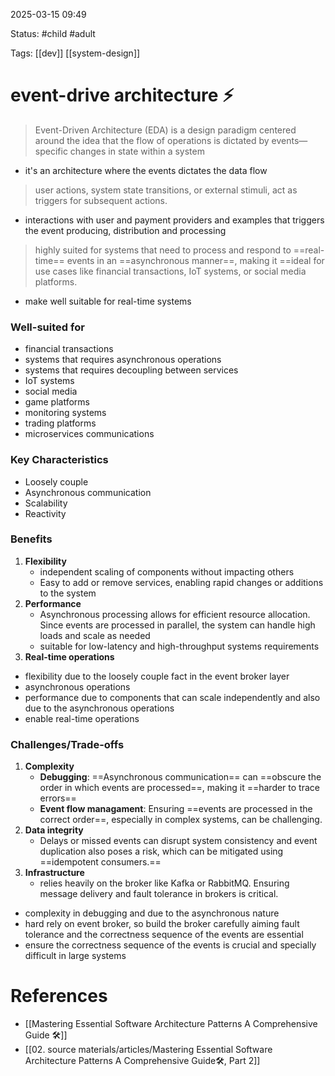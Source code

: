 2025-03-15 09:49

Status: #child #adult

Tags: [[dev]] [[system-design]]

# event-drive architecture ⚡
> Event-Driven Architecture (EDA) is a design paradigm centered around the idea that the flow of operations is dictated by events—specific changes in state within a system
- it's an architecture where the events dictates the data flow



> user actions, system state transitions, or external stimuli, act as triggers for subsequent actions.
- interactions with user and payment providers and examples that triggers the event producing, distribution and processing



> highly suited for systems that need to process and respond to ==real-time== events in an ==asynchronous manner==, making it ==ideal for use cases like financial transactions, IoT systems, or social media platforms.
- make well suitable for real-time systems



### Well-suited for
- financial transactions
- systems that requires asynchronous operations
- systems that requires decoupling between services
- IoT systems
- social media
- game platforms
- monitoring systems
- trading platforms
- microservices communications



### Key Characteristics
- Loosely couple
- Asynchronous communication
- Scalability
- Reactivity



### Benefits
1. **Flexibility**
	- independent scaling of components without impacting others
	- Easy to add or remove services, enabling rapid changes or additions to the system
2. **Performance**
	- Asynchronous processing allows for efficient resource allocation. Since events are processed in parallel, the system can handle high loads and scale as needed
	- suitable for low-latency and high-throughput systems requirements
3. **Real-time operations**
   
- flexibility due to the loosely couple fact in the event broker layer
- asynchronous operations
- performance due to components that can scale independently and also due to the asynchronous operations
- enable real-time operations



### Challenges/Trade-offs
1. **Complexity**
	- **Debugging**: ==Asynchronous communication== can ==obscure the order in which events are processed==, making it ==harder to trace errors==
	- **Event flow managament**: Ensuring ==events are processed in the correct order==, especially in complex systems, can be challenging.
2. **Data integrity**
	- Delays or missed events can disrupt system consistency and event duplication also poses a risk, which can be mitigated using ==idempotent consumers.==
3. **Infrastructure**
	- relies heavily on the broker like Kafka or RabbitMQ. Ensuring message delivery and fault tolerance in brokers is critical.

- complexity in debugging and due to the asynchronous nature
- hard rely on event broker, so build the broker carefully aiming fault tolerance and the correctness sequence of the events are essential
- ensure the correctness sequence of the events is crucial and specially difficult in large systems



# References
- [[Mastering Essential Software Architecture Patterns A Comprehensive Guide 🛠️]]
- [[02. source materials/articles/Mastering Essential Software Architecture Patterns A Comprehensive Guide🛠️, Part 2]]
